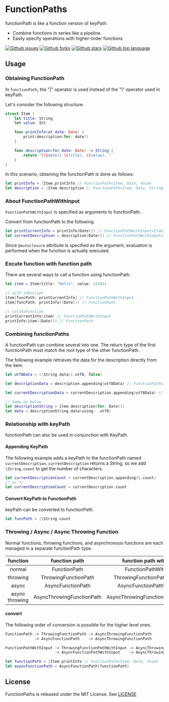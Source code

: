 # FunctionPaths

functionPath is like a function version of keyPath.

- Combine functions in series like a pipeline.
- Easily specify operations with higher-order functions

<!-- # Badges -->

[![Github issues](https://img.shields.io/github/issues/p-x9/c)](https://github.com/p-x9/swift-function-paths/issues)
[![Github forks](https://img.shields.io/github/forks/p-x9/swift-function-paths)](https://github.com/p-x9/swift-function-paths/network/members)
[![Github stars](https://img.shields.io/github/stars/p-x9/swift-function-paths)](https://github.com/p-x9/swift-function-paths/stargazers)
[![Github top language](https://img.shields.io/github/languages/top/p-x9/swift-function-paths)](https://github.com/p-x9/swift-function-paths/)

## Usage

### Obtaining FunctionPath

In `functionPath`, the "|" operator is used instead of the "\\" operator used in keyPath.

Let's consider the following structure:

```swift
struct Item {
    let title: String
    let value: Int

    func printInfo(at date: Date) {
        print(description(for: date))
    }

    func description(for date: Date) -> String {
        return "[\(date)] \(title), \(value), "
    }
}
```

In this scenario, obtaining the functionPath is done as follows:

```swift
let printInfo = |Item.printInfo // FunctionPath<Item, Date, Void>
let description = |Item.description // FunctionPath<Item, Date, String>
```

### About FunctionPathWithInput

`FunctionPathWithInput` is specified as arguments to functionPath.

Convert from functionPath to the following

```swift
let printCurrentInfo = printInfo(Date()) // FunctionPathWithInput<Item, Void>
let currentDescription = description(Date()) // FunctionPathWithInput<Item, String>
```

Since `@autoclosure` attribute is specified as the argument, evaluation is performed when the function is actually executed.

### Excute function with function path

There are several ways to call a function using functionPath.

```swift
let item = Item(title: "hello", value: 12345)

// with subscript
item[funcPath: printCurrentInfo] // FunctionPathWithInput
item[funcPath: printInfo](Date()) // FunctionPath

// callAsFunction
printCurrentInfo(item) // FunctionPathWithInput
printInfo(item)(Date()) // FunctionPath
```

### Combining functionPaths

A functionPath can combine several into one.
The return type of the first functionPath must match the root type of the other functionPath.

The following example retrieves the data for the description directly from the item.

```swift
let utf8Data = (|String.data)(.utf8, false)

let descriptionData = description.appending(utf8Data) // FunctionPath<Item, Date, Data>

let currentDescriptionData = currentDescription.appending(utf8Data) // FunctionPathWithInput<Item, Data>

// Same as below
let descriptionString = item.description(for: Date())
let data = descriptionString.data(using: .utf8)
```

### Relationship with keyPath

functionPath can also be used in conjunction with KeyPath.

#### Appending KeyPath

The following example adds a keyPath to the functionPath named `currentDescription`.
`currentDescription` returns a String, so we add `\String.count` to get the number of characters.

```swift
let currentDescriptionCount = currentDescription.appending(\.count)
/* or */
let currentDescriptionCount = currentDescription.count
```

#### Convert KeyPath to FunctionPath

keyPath can be converted to functionPath.

```swift
let funcPath = |\String.count
```

### Throwing / Async / Async Throwing Function

Normal functions, throwing functions, and asynchronous functions are each managed in a separate functionPath type.

|  function  |  function path  |  function path with input  |
| :----: | :----: | :----: |
|  normal  |  FunctionPath  |  FunctionPathWithInput  |
|  throwing  |  ThrowingFunctionPath  |  ThrowingFunctionPathWithInput |
|  async  |  AsyncFunctionPath  |  AsyncFunctionPathWithInput  |
|  async throwing  | AsyncThrowingFunctionPath  |  AsyncThrowingFunctionPathWithInput |

#### convert

The following order of conversion is possible for the higher level ones.

```txt
FunctionPath -> ThrowingFunctionPath -> AsyncThrowingFunctionPath
             -> AsyncFunctionPath    -> AsyncThrowingFunctionPath
```

```txt
FunctionPathWithInput -> ThrowingFunctionPathWithInput -> AsyncThrowingFunctionPathWithInput
                      -> AsyncFunctionPathWithInput    -> AsyncThrowingFunctionPathWithInput
```

```swift
let functionPath = |Item.printInfo // FunctionPath<Item, Date, Void>
let asyncFunctionPath = AsyncFunctionPath(functionPath)
```

## License

FunctionPaths is released under the MIT License. See [LICENSE](./LICENSE)
